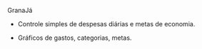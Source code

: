 GranaJá

- Controle simples de despesas diárias e metas de economia.

- Gráficos de gastos, categorias, metas.
